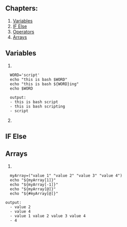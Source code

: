## Chapters:
1. [Variables](#varaibles)
2. [IF Else](#if-else)
3. [Operators](#operators)
4. [Arrays](#arrays)

## Variables
1. 
```#!/bin/bash
  WORD='script'
  echo "this is bash $WORD"
  echo "this is bash ${WORD}ing"
  echo $WORD
  
  output: 
  - this is bash script
  - this is bash scripting
  - script
```
2.

## IF Else

## Arrays
1.
```#!/bin/bash
  myArray=("value 1" "value 2" "value 3" "value 4")
  echo "${myArray[1]}"
  echo "${myArray[-1]}"
  echo "${myArray[@]}"
  echo "${#myArray[@]}"

output: 
  - value 2
  - value 4
  - value 1 value 2 value 3 value 4
  - 4
```
